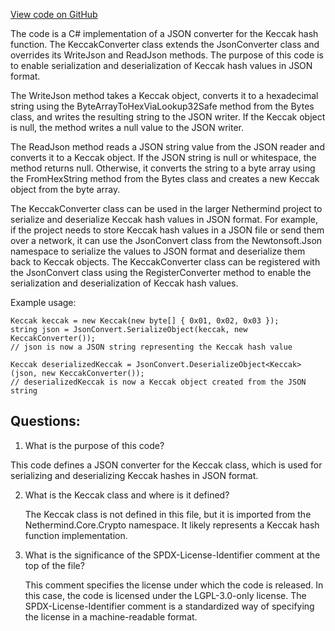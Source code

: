 [View code on GitHub](https://github.com/nethermindeth/nethermind/Nethermind.Serialization.Json/KeccakConverter.cs)

The code is a C# implementation of a JSON converter for the Keccak hash function. The KeccakConverter class extends the JsonConverter class and overrides its WriteJson and ReadJson methods. The purpose of this code is to enable serialization and deserialization of Keccak hash values in JSON format.

The WriteJson method takes a Keccak object, converts it to a hexadecimal string using the ByteArrayToHexViaLookup32Safe method from the Bytes class, and writes the resulting string to the JSON writer. If the Keccak object is null, the method writes a null value to the JSON writer.

The ReadJson method reads a JSON string value from the JSON reader and converts it to a Keccak object. If the JSON string is null or whitespace, the method returns null. Otherwise, it converts the string to a byte array using the FromHexString method from the Bytes class and creates a new Keccak object from the byte array.

The KeccakConverter class can be used in the larger Nethermind project to serialize and deserialize Keccak hash values in JSON format. For example, if the project needs to store Keccak hash values in a JSON file or send them over a network, it can use the JsonConvert class from the Newtonsoft.Json namespace to serialize the values to JSON format and deserialize them back to Keccak objects. The KeccakConverter class can be registered with the JsonConvert class using the RegisterConverter method to enable the serialization and deserialization of Keccak hash values. 

Example usage:

```
Keccak keccak = new Keccak(new byte[] { 0x01, 0x02, 0x03 });
string json = JsonConvert.SerializeObject(keccak, new KeccakConverter());
// json is now a JSON string representing the Keccak hash value

Keccak deserializedKeccak = JsonConvert.DeserializeObject<Keccak>(json, new KeccakConverter());
// deserializedKeccak is now a Keccak object created from the JSON string
```
## Questions: 
 1. What is the purpose of this code?
   
   This code defines a JSON converter for the Keccak class, which is used for serializing and deserializing Keccak hashes in JSON format.

2. What is the Keccak class and where is it defined?
   
   The Keccak class is not defined in this file, but it is imported from the Nethermind.Core.Crypto namespace. It likely represents a Keccak hash function implementation.

3. What is the significance of the SPDX-License-Identifier comment at the top of the file?
   
   This comment specifies the license under which the code is released. In this case, the code is licensed under the LGPL-3.0-only license. The SPDX-License-Identifier comment is a standardized way of specifying the license in a machine-readable format.